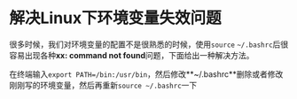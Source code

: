 # 解决Linux下环境变量失效问题

很多时候，我们对环境变量的配置不是很熟悉的时候，使用`source`
`~/.bashrc`后很容易出现各种**xx: command not found**问题，下面给出一种解决方法。

在终端输入`export PATH=/bin:/usr/bin`，然后修改**~/.bashrc**删除或者修改刚刚写的环境变量，然后再重新`source ~/.bashrc`一下

